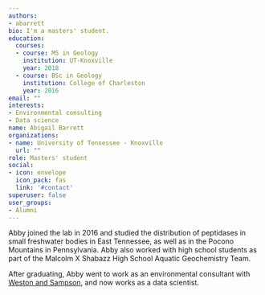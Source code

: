 ```yaml
---
authors:
- abarrett
bio: I'm a masters' student.
education:
  courses:
  - course: MS in Geology
    institution: UT-Knoxville
    year: 2018
  - course: BSc in Geology
    institution: College of Charleston
    year: 2016
email: ""
interests:
- Environmental consulting
- Data science
name: Abigail Barrett
organizations:
- name: University of Tennessee - Knoxville
  url: ""
role: Masters' student
social:
- icon: envelope
  icon_pack: fas
  link: '#contact'
superuser: false
user_groups:
- Alumni
---
```


Abby joined the lab in 2016 and studied the distribution of peptidases in small freshwater bodies in East Tennessee, as well as in the Pocono Mountains in Pennsylvania. Abby also worked with high school students as part of the Malcolm X Shabazz High School Aquatic Geochemistry Team. 

After graduating, Abby went to work as an environmental consultant with [Weston and Sampson](https://www.westonandsampson.com/), and now works as a data scientist.